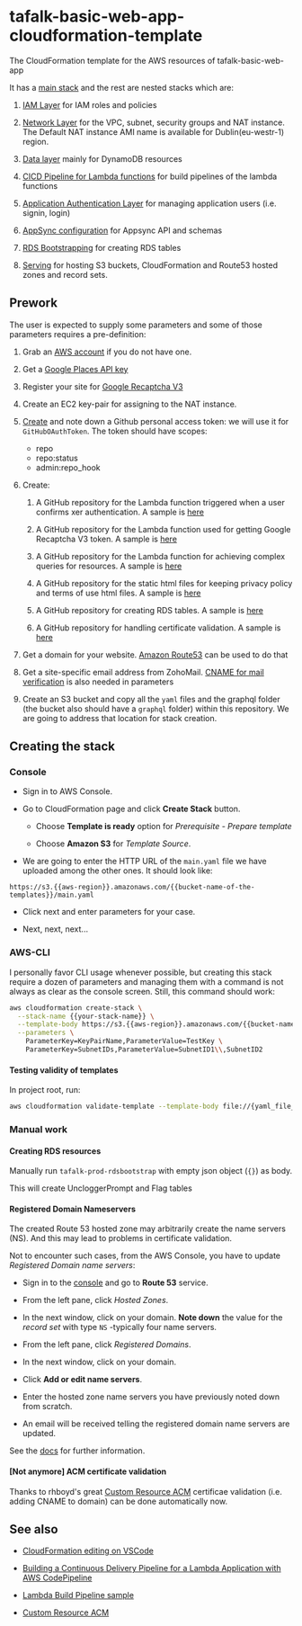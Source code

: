 # tafalk-basic-web-app-cloudformation-template

The CloudFormation template for the AWS resources of tafalk-basic-web-app

It has a [main stack](main.yaml) and the rest are nested stacks which are:

1. [IAM Layer](iam.yaml) for IAM roles and policies

2. [Network Layer](network.yaml) for the VPC, subnet, security groups and NAT instance. The Default NAT instance AMI name is available for Dublin(eu-westr-1) region.

3. [Data layer](data.yaml) mainly for DynamoDB resources

4. [CICD Pipeline for Lambda functions](build.yaml) for build pipelines of the lambda functions

5. [Application Authentication Layer](cognito-auth.yaml) for managing application users (i.e. signin, login)

6. [AppSync configuration](appsync.yaml) for Appsync API and schemas

7. [RDS Bootstrapping](rds-bootstrap.yaml) for creating RDS tables

8. [Serving](webserving.yaml) for hosting S3 buckets, CloudFormation and Route53 hosted zones and record sets.

## Prework

The user is expected to supply some parameters and some of those parameters requires a pre-definition:

1. Grab an [AWS account](https://aws.amazon.com/) if you do not have one.

2. Get a [Google Places API key](https://developers.google.com/places/web-service/get-api-key)

3. Register your site for [Google Recaptcha V3](https://www.google.com/recaptcha/admin/create)

4. Create an EC2 key-pair for assigning to the NAT instance.

5. [Create](https://help.github.com/en/github/authenticating-to-github/creating-a-personal-access-token-for-the-command-line#creating-a-token) and note down a Github personal access token: we will use it for `GitHubOAuthToken`. The token should have scopes:

   - repo
   - repo:status
   - admin:repo_hook

6. Create:

   1. A GitHub repository for the Lambda function triggered when a user confirms xer authentication. A sample is [here](https://github.com/tafalk/cognito-user-exporter-function/)

   2. A GitHub repository for the Lambda function used for getting Google Recaptcha V3 token. A sample is [here](https://github.com/tafalk/recaptcha-token-resolver-function/)

   3. A GitHub repository for the Lambda function for achieving complex queries for resources. A sample is [here](https://github.com/tafalk/resource-searcher-function/)

   4. A GitHub repository for the static html files for keeping privacy policy and terms of use html files. A sample is [here](https://github.com/tafalk/site-policies/)

   5. A GitHub repository for creating RDS tables. A sample is [here](https://github.com/tafalk/rds-bootstrap-function/)

   6. A GitHub repository for handling certificate validation. A sample is [here](https://github.com/tafalk/certificate-delegating-function/)

7. Get a domain for your website. [Amazon Route53](https://aws.amazon.com/getting-started/tutorials/get-a-domain/) can be used to do that

8. Get a site-specific email address from ZohoMail. [CNAME for mail verification](https://www.zoho.com/mail/help/adminconsole/domain-verification.html#alink4) is also needed in parameters

9. Create an S3 bucket and copy all the `yaml` files and the graphql folder (the bucket also should have a `graphql` folder) within this repository. We are going to address that location for stack creation.

## Creating the stack

### Console

- Sign in to AWS Console.

- Go to CloudFormation page and click **Create Stack** button.

  - Choose **Template is ready** option for _Prerequisite - Prepare template_

  - Choose **Amazon S3** for _Template Source_.

- We are going to enter the HTTP URL of the `main.yaml` file we have uploaded among the other ones. It should look like:

```url
https://s3.{{aws-region}}.amazonaws.com/{{bucket-name-of-the-templates}}/main.yaml
```

- Click next and enter parameters for your case.

- Next, next, next...

### AWS-CLI

I personally favor CLI usage whenever possible, but creating this stack require a dozen of parameters and managing them with a command is not always as clear as the console screen. Still, this command should work:

```sh
aws cloudformation create-stack \
  --stack-name {{your-stack-name}} \
  --template-body https://s3.{{aws-region}}.amazonaws.com/{{bucket-name-of-the-templates}}/main.yaml \
  --parameters \
    ParameterKey=KeyPairName,ParameterValue=TestKey \
    ParameterKey=SubnetIDs,ParameterValue=SubnetID1\\,SubnetID2
```

#### Testing validity of templates

In project root, run:

```sh
aws cloudformation validate-template --template-body file://{yaml_file_name}
```

### Manual work

#### Creating RDS resources

Manually run `tafalk-prod-rdsbootstrap` with empty json object (`{}`) as body.

This will create UncloggerPrompt and Flag tables

#### Registered Domain Nameservers

The created Route 53 hosted zone may arbitrarily create the name servers (NS). And this may lead to problems in certificate validation.

Not to encounter such cases, from the AWS Console, you have to update _Registered Domain name servers_:

- Sign in to the [console](https://console.aws.amazon.com) and go to **Route 53** service.

- From the left pane, click _Hosted Zones_.

- In the next window, click on your domain. **Note down** the value for the _record set_ with type `NS` -typically four name servers.

- From the left pane, click _Registered Domains_.

- In the next window, click on your domain.

- Click **Add or edit name servers**.

- Enter the hosted zone name servers you have previously noted down from scratch.

- An email will be received telling the registered domain name servers are updated.

See the [docs](https://docs.aws.amazon.com/Route53/latest/DeveloperGuide/migrate-dns-domain-in-use.html#migrate-dns-update-domain) for further information.

#### [Not anymore] ACM certificate validation

Thanks to rhboyd's great [Custom Resource ACM](https://github.com/rhboyd/CustomResourceACM/) certificae validation (i.e. adding CNAME to domain) can be done automatically now.

## See also

- [CloudFormation editing on VSCode](https://hodgkins.io/up-your-cloudformation-game-with-vscode)

- [Building a Continuous Delivery Pipeline for a Lambda Application with AWS CodePipeline](https://docs.aws.amazon.com/lambda/latest/dg/build-pipeline.html)

- [Lambda Build Pipeline sample](https://github.com/widdix/aws-velocity/blob/master/deploy/pipeline.yml)

- [Custom Resource ACM](https://github.com/rhboyd/CustomResourceACM/)
